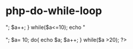 # php-do-while-loop
<?php
/* php loop, while loop, for loop, for each loop, do while loop;
while()
	statement; */
$a=1;
do{
	echo $a."<br>";
	
	$a++;
}
while($a<=10);
echo "<br><br>";
$a= 10;
do{
	echo $a;
	$a++;
}
while($a >20);
?>
